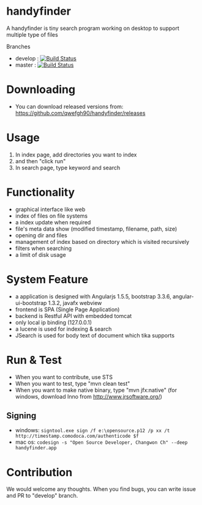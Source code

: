 # handyfinder

A handyfinder is tiny search program working on desktop to support multiple type of files

Branches
- develop : [![Build Status](https://travis-ci.org/qwefgh90/handyfinder.svg?branch=develop)](https://travis-ci.org/qwefgh90/handyfinder)</br>
- master : [![Build Status](https://travis-ci.org/qwefgh90/handyfinder.svg?branch=master)](https://travis-ci.org/qwefgh90/handyfinder)

# Downloading

- You can download released versions from:  https://github.com/qwefgh90/handyfinder/releases

# Usage

1. In index page, add directories you want to index
2. and then "click run"
3. In search page, type keyword and search

# Functionality
- graphical interface like web
- index of files on file systems
- a index update when required
- file's meta data show (modified timestamp, filename, path, size)
- opening dir and files
- management of index based on directory which is visited recursively
- filters when searching
- a limit of disk usage

# System Feature
- a application is designed with Angularjs 1.5.5, bootstrap 3.3.6, angular-ui-bootstrap 1.3.2, javafx webview
- frontend is SPA (Single Page Application)
- backend is Restful API with embedded tomcat
- only local ip binding (127.0.0.1) 
- a lucene is used for indexing & search
- JSearch is used for body text of document which tika supports

# Run & Test
- When you want to contribute, use STS
- When you want to test, type "mvn clean test"
- When you want to make native binary, type "mvn jfx:native" (for windows, download Inno from http://www.jrsoftware.org/)

## Signing

- windows: `signtool.exe sign /f e:\opensource.p12 /p xx /t http://timestamp.comodoca.com/authenticode $f`
- mac os: `codesign -s "Open Source Developer, Changwon Ch" --deep handyfinder.app`


# Contribution

We would welcome any thoughts. When you find bugs, you can write issue and PR to "develop" branch.
